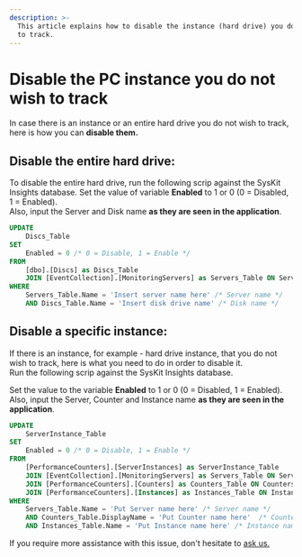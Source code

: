 ```yaml
---
description: >-
  This article explains how to disable the instance (hard drive) you do not wish
  to track.
---
```


# Disable the PC instance you do not wish to track

In case there is an instance or an entire hard drive you do not wish to track, here is how you can **disable them.**

## Disable the entire hard drive:

To disable the entire hard drive, run the following scrip against the SysKit Insights database. Set the value of variable **Enabled** to 1 or 0 \(0 = Disabled, 1 = Enabled\).  
Also, input the Server and Disk name **as they are seen in the application**.

```sql
UPDATE 
    Discs_Table 
SET 
    Enabled = 0 /* 0 = Disable, 1 = Enable */
FROM 
    [dbo].[Discs] as Discs_Table
    JOIN [EventCollection].[MonitoringServers] as Servers_Table ON Servers_Table.ID = Discs_Table.TerminalServerID
WHERE
    Servers_Table.Name = 'Insert server name here' /* Server name */
    AND Discs_Table.Name = 'Insert disk drive name' /* Disk name */
```

## Disable a specific instance:

If there is an instance, for example - hard drive instance, that you do not wish to track, here is what you need to do in order to disable it.  
Run the following scrip against the SysKit Insights database.

Set the value to the variable **Enabled** to 1 or 0 \(0 = Disabled, 1 = Enabled\).  
Also, input the Server, Counter and Instance name **as they are seen in the application**.

```sql
UPDATE 
    ServerInstance_Table 
SET 
    Enabled = 0 /* 0 = Disable, 1 = Enable */
FROM 
    [PerformanceCounters].[ServerInstances] as ServerInstance_Table
    JOIN [EventCollection].[MonitoringServers] as Servers_Table ON Servers_Table.ID = ServerInstance_Table.TerminalServerID
    JOIN [PerformanceCounters].[Counters] as Counters_Table ON Counters_Table.CounterID = ServerInstance_Table.CounterID
    JOIN [PerformanceCounters].[Instances] as Instances_Table ON Instances_Table.InstanceID = ServerInstance_Table.InstanceID
WHERE 
    Servers_Table.Name = 'Put Server name here' /* Server name */
    AND Counters_Table.DisplayName = 'Put Counter name here'  /* Counter name */
    AND Instances_Table.Name = 'Put Instance name here' /* Instance name */
```

If you require more assistance with this issue, don't hesitate to [ask us.](https://www.syskit.com/company/contact-us/)

